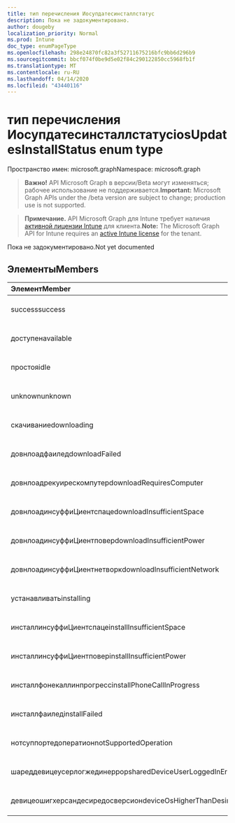 ```yaml
---
title: тип перечисления Иосупдатесинсталлстатус
description: Пока не задокументировано.
author: dougeby
localization_priority: Normal
ms.prod: Intune
doc_type: enumPageType
ms.openlocfilehash: 298e24870fc82a3f52711675216bfc9bb6d296b9
ms.sourcegitcommit: bbcf074f0be9d5e02f84c290122850cc5968fb1f
ms.translationtype: MT
ms.contentlocale: ru-RU
ms.lasthandoff: 04/14/2020
ms.locfileid: "43440116"
---
```

# <a name="iosupdatesinstallstatus-enum-type"></a><span data-ttu-id="f6fc7-103">тип перечисления Иосупдатесинсталлстатус</span><span class="sxs-lookup"><span data-stu-id="f6fc7-103">iosUpdatesInstallStatus enum type</span></span>

<span data-ttu-id="f6fc7-104">Пространство имен: microsoft.graph</span><span class="sxs-lookup"><span data-stu-id="f6fc7-104">Namespace: microsoft.graph</span></span>

> <span data-ttu-id="f6fc7-105">**Важно!** API Microsoft Graph в версии/Beta могут изменяться; рабочее использование не поддерживается.</span><span class="sxs-lookup"><span data-stu-id="f6fc7-105">**Important:** Microsoft Graph APIs under the /beta version are subject to change; production use is not supported.</span></span>

> <span data-ttu-id="f6fc7-106">**Примечание.** API Microsoft Graph для Intune требует наличия [активной лицензии Intune](https://go.microsoft.com/fwlink/?linkid=839381) для клиента.</span><span class="sxs-lookup"><span data-stu-id="f6fc7-106">**Note:** The Microsoft Graph API for Intune requires an [active Intune license](https://go.microsoft.com/fwlink/?linkid=839381) for the tenant.</span></span>

<span data-ttu-id="f6fc7-107">Пока не задокументировано.</span><span class="sxs-lookup"><span data-stu-id="f6fc7-107">Not yet documented</span></span>

## <a name="members"></a><span data-ttu-id="f6fc7-108">Элементы</span><span class="sxs-lookup"><span data-stu-id="f6fc7-108">Members</span></span>
|<span data-ttu-id="f6fc7-109">Элемент</span><span class="sxs-lookup"><span data-stu-id="f6fc7-109">Member</span></span>|<span data-ttu-id="f6fc7-110">Значение</span><span class="sxs-lookup"><span data-stu-id="f6fc7-110">Value</span></span>|<span data-ttu-id="f6fc7-111">Описание</span><span class="sxs-lookup"><span data-stu-id="f6fc7-111">Description</span></span>|
|:---|:---|:---|
|<span data-ttu-id="f6fc7-112">success</span><span class="sxs-lookup"><span data-stu-id="f6fc7-112">success</span></span>|<span data-ttu-id="f6fc7-113">нуль</span><span class="sxs-lookup"><span data-stu-id="f6fc7-113">0</span></span>|<span data-ttu-id="f6fc7-114">Пока не задокументировано.</span><span class="sxs-lookup"><span data-stu-id="f6fc7-114">Not yet documented</span></span>|
|<span data-ttu-id="f6fc7-115">доступен</span><span class="sxs-lookup"><span data-stu-id="f6fc7-115">available</span></span>|<span data-ttu-id="f6fc7-116">1,1</span><span class="sxs-lookup"><span data-stu-id="f6fc7-116">1</span></span>|<span data-ttu-id="f6fc7-117">Пока не задокументировано.</span><span class="sxs-lookup"><span data-stu-id="f6fc7-117">Not yet documented</span></span>|
|<span data-ttu-id="f6fc7-118">простоя</span><span class="sxs-lookup"><span data-stu-id="f6fc7-118">idle</span></span>|<span data-ttu-id="f6fc7-119">2</span><span class="sxs-lookup"><span data-stu-id="f6fc7-119">2</span></span>|<span data-ttu-id="f6fc7-120">Пока не задокументировано.</span><span class="sxs-lookup"><span data-stu-id="f6fc7-120">Not yet documented</span></span>|
|<span data-ttu-id="f6fc7-121">unknown</span><span class="sxs-lookup"><span data-stu-id="f6fc7-121">unknown</span></span>|<span data-ttu-id="f6fc7-122">4</span><span class="sxs-lookup"><span data-stu-id="f6fc7-122">3</span></span>|<span data-ttu-id="f6fc7-123">Пока не задокументировано.</span><span class="sxs-lookup"><span data-stu-id="f6fc7-123">Not yet documented</span></span>|
|<span data-ttu-id="f6fc7-124">скачивание</span><span class="sxs-lookup"><span data-stu-id="f6fc7-124">downloading</span></span>|<span data-ttu-id="f6fc7-125">— 2016330712</span><span class="sxs-lookup"><span data-stu-id="f6fc7-125">-2016330712</span></span>|<span data-ttu-id="f6fc7-126">Пока не задокументировано.</span><span class="sxs-lookup"><span data-stu-id="f6fc7-126">Not yet documented</span></span>|
|<span data-ttu-id="f6fc7-127">довнлоадфаилед</span><span class="sxs-lookup"><span data-stu-id="f6fc7-127">downloadFailed</span></span>|<span data-ttu-id="f6fc7-128">— 2016330711</span><span class="sxs-lookup"><span data-stu-id="f6fc7-128">-2016330711</span></span>|<span data-ttu-id="f6fc7-129">Пока не задокументировано.</span><span class="sxs-lookup"><span data-stu-id="f6fc7-129">Not yet documented</span></span>|
|<span data-ttu-id="f6fc7-130">довнлоадрекуирескомпутер</span><span class="sxs-lookup"><span data-stu-id="f6fc7-130">downloadRequiresComputer</span></span>|<span data-ttu-id="f6fc7-131">— 2016330710</span><span class="sxs-lookup"><span data-stu-id="f6fc7-131">-2016330710</span></span>|<span data-ttu-id="f6fc7-132">Пока не задокументировано.</span><span class="sxs-lookup"><span data-stu-id="f6fc7-132">Not yet documented</span></span>|
|<span data-ttu-id="f6fc7-133">довнлоадинсуффиЦиентспаце</span><span class="sxs-lookup"><span data-stu-id="f6fc7-133">downloadInsufficientSpace</span></span>|<span data-ttu-id="f6fc7-134">— 2016330709</span><span class="sxs-lookup"><span data-stu-id="f6fc7-134">-2016330709</span></span>|<span data-ttu-id="f6fc7-135">Пока не задокументировано.</span><span class="sxs-lookup"><span data-stu-id="f6fc7-135">Not yet documented</span></span>|
|<span data-ttu-id="f6fc7-136">довнлоадинсуффиЦиентповер</span><span class="sxs-lookup"><span data-stu-id="f6fc7-136">downloadInsufficientPower</span></span>|<span data-ttu-id="f6fc7-137">— 2016330708</span><span class="sxs-lookup"><span data-stu-id="f6fc7-137">-2016330708</span></span>|<span data-ttu-id="f6fc7-138">Пока не задокументировано.</span><span class="sxs-lookup"><span data-stu-id="f6fc7-138">Not yet documented</span></span>|
|<span data-ttu-id="f6fc7-139">довнлоадинсуффиЦиентнетворк</span><span class="sxs-lookup"><span data-stu-id="f6fc7-139">downloadInsufficientNetwork</span></span>|<span data-ttu-id="f6fc7-140">— 2016330707</span><span class="sxs-lookup"><span data-stu-id="f6fc7-140">-2016330707</span></span>|<span data-ttu-id="f6fc7-141">Пока не задокументировано.</span><span class="sxs-lookup"><span data-stu-id="f6fc7-141">Not yet documented</span></span>|
|<span data-ttu-id="f6fc7-142">устанавливать</span><span class="sxs-lookup"><span data-stu-id="f6fc7-142">installing</span></span>|<span data-ttu-id="f6fc7-143">— 2016330706</span><span class="sxs-lookup"><span data-stu-id="f6fc7-143">-2016330706</span></span>|<span data-ttu-id="f6fc7-144">Пока не задокументировано.</span><span class="sxs-lookup"><span data-stu-id="f6fc7-144">Not yet documented</span></span>|
|<span data-ttu-id="f6fc7-145">инсталлинсуффиЦиентспаце</span><span class="sxs-lookup"><span data-stu-id="f6fc7-145">installInsufficientSpace</span></span>|<span data-ttu-id="f6fc7-146">— 2016330705</span><span class="sxs-lookup"><span data-stu-id="f6fc7-146">-2016330705</span></span>|<span data-ttu-id="f6fc7-147">Пока не задокументировано.</span><span class="sxs-lookup"><span data-stu-id="f6fc7-147">Not yet documented</span></span>|
|<span data-ttu-id="f6fc7-148">инсталлинсуффиЦиентповер</span><span class="sxs-lookup"><span data-stu-id="f6fc7-148">installInsufficientPower</span></span>|<span data-ttu-id="f6fc7-149">— 2016330704</span><span class="sxs-lookup"><span data-stu-id="f6fc7-149">-2016330704</span></span>|<span data-ttu-id="f6fc7-150">Пока не задокументировано.</span><span class="sxs-lookup"><span data-stu-id="f6fc7-150">Not yet documented</span></span>|
|<span data-ttu-id="f6fc7-151">инсталлфонекаллинпрогресс</span><span class="sxs-lookup"><span data-stu-id="f6fc7-151">installPhoneCallInProgress</span></span>|<span data-ttu-id="f6fc7-152">— 2016330703</span><span class="sxs-lookup"><span data-stu-id="f6fc7-152">-2016330703</span></span>|<span data-ttu-id="f6fc7-153">Пока не задокументировано.</span><span class="sxs-lookup"><span data-stu-id="f6fc7-153">Not yet documented</span></span>|
|<span data-ttu-id="f6fc7-154">инсталлфаилед</span><span class="sxs-lookup"><span data-stu-id="f6fc7-154">installFailed</span></span>|<span data-ttu-id="f6fc7-155">— 2016330702</span><span class="sxs-lookup"><span data-stu-id="f6fc7-155">-2016330702</span></span>|<span data-ttu-id="f6fc7-156">Пока не задокументировано.</span><span class="sxs-lookup"><span data-stu-id="f6fc7-156">Not yet documented</span></span>|
|<span data-ttu-id="f6fc7-157">нотсуппортедоператион</span><span class="sxs-lookup"><span data-stu-id="f6fc7-157">notSupportedOperation</span></span>|<span data-ttu-id="f6fc7-158">— 2016330701</span><span class="sxs-lookup"><span data-stu-id="f6fc7-158">-2016330701</span></span>|<span data-ttu-id="f6fc7-159">Пока не задокументировано.</span><span class="sxs-lookup"><span data-stu-id="f6fc7-159">Not yet documented</span></span>|
|<span data-ttu-id="f6fc7-160">шареддевицеусерлогжединеррор</span><span class="sxs-lookup"><span data-stu-id="f6fc7-160">sharedDeviceUserLoggedInError</span></span>|<span data-ttu-id="f6fc7-161">— 2016330699</span><span class="sxs-lookup"><span data-stu-id="f6fc7-161">-2016330699</span></span>|<span data-ttu-id="f6fc7-162">Пока не задокументировано.</span><span class="sxs-lookup"><span data-stu-id="f6fc7-162">Not yet documented</span></span>|
|<span data-ttu-id="f6fc7-163">девицеошигхерсандесиредосверсион</span><span class="sxs-lookup"><span data-stu-id="f6fc7-163">deviceOsHigherThanDesiredOsVersion</span></span>|<span data-ttu-id="f6fc7-164">— 2016330696</span><span class="sxs-lookup"><span data-stu-id="f6fc7-164">-2016330696</span></span>|<span data-ttu-id="f6fc7-165">Пока не задокументировано.</span><span class="sxs-lookup"><span data-stu-id="f6fc7-165">Not yet documented</span></span>|



